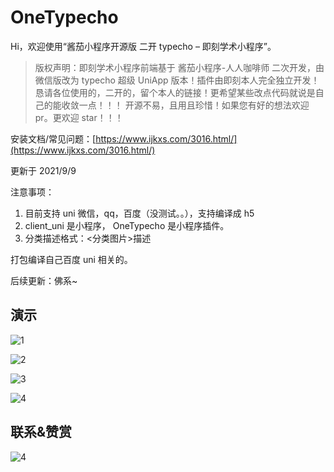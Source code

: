 # OneTypecho

Hi，欢迎使用“酱茄小程序开源版 二开 typecho – 即刻学术小程序”。

>版权声明：即刻学术小程序前端基于 酱茄小程序-人人咖啡师 二次开发，由微信版改为 typecho 超级 UniApp 版本！插件由即刻本人完全独立开发！
>恳请各位使用的，二开的，留个本人的链接！更希望某些改点代码就说是自己的能收敛一点！！！
>开源不易，且用且珍惜！如果您有好的想法欢迎 pr。更欢迎 star！！！

安装文档/常见问题：[https://www.ijkxs.com/3016.html/](https://www.ijkxs.com/3016.html/)

更新于 2021/9/9

注意事项：
1. 目前支持 uni 微信，qq，百度（没测试。。），支持编译成 h5
2. client_uni 是小程序， OneTypecho 是小程序插件。
4. 分类描述格式：<分类图片>描述



打包编译自己百度 uni 相关的。



后续更新：佛系~




## 演示


![1](https://cdn.jsdelivr.net/gh/gogobody/OneTypecho/rd-images/q1.png)

![2](https://cdn.jsdelivr.net/gh/gogobody/OneTypecho/rd-images/q2.png)

![3](https://cdn.jsdelivr.net/gh/gogobody/OneTypecho/rd-images/q3.png)

![4](https://cdn.jsdelivr.net/gh/gogobody/OneTypecho/rd-images/q4.png)

## 联系&赞赏

![4](https://cdn.jsdelivr.net/gh/gogobody/OneTypecho/rd-images/wxpay.jpg)